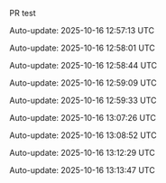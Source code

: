 PR test


Auto-update: 2025-10-16 12:57:13 UTC

Auto-update: 2025-10-16 12:58:01 UTC

Auto-update: 2025-10-16 12:58:44 UTC

Auto-update: 2025-10-16 12:59:09 UTC

Auto-update: 2025-10-16 12:59:33 UTC

Auto-update: 2025-10-16 13:07:26 UTC

Auto-update: 2025-10-16 13:08:52 UTC

Auto-update: 2025-10-16 13:12:29 UTC

Auto-update: 2025-10-16 13:13:47 UTC